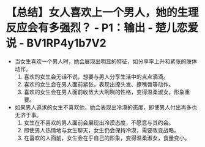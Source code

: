 # 【总结】女人喜欢上一个男人，她的生理反应会有多强烈？ - P1：输出 - 楚儿恋爱说 - BV1RP4y1b7V2

-   当女生喜欢一个男人时，她会展现出明显的特征，如分享率上升和紧张的肢体动作。
    1.  喜欢的女生会无话不说，想要与男人分享生活中的点点滴滴。
    2.  喜欢的女生会在男人面前紧张，表现出撩头发、撩嘴唇等动作。
    3.  喜欢的女生会在男人面前收敛大大咧咧的性格，变得温柔淑女，形象重要。
-   如果男人追求的女生不喜欢他，她会表现出冷漠的态度，即使男人付出再多也无济于事。
    1.  女生在不喜欢的男人面前会展现出冷漠态度，不愿意与其约会。
    2.  即使男人热情地与女生聊天，女生仍会保持冷漠，需要改变战略。
    3.  在喜欢的人面前，女生会在乎自己的形象，变得温柔淑女，食量变小。